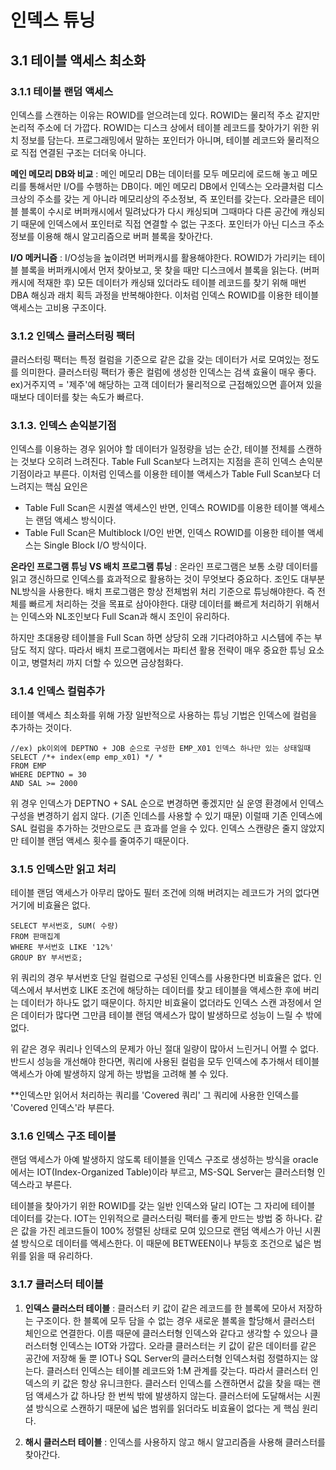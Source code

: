 # 인덱스 튜닝
## 3.1 테이블 액세스 최소화
### 3.1.1 테이블 랜덤 액세스
인덱스를 스캔하는 이유는 ROWID를 얻으려는데 있다. ROWID는 물리적 주소 같지만 논리적 주소에 더 가깝다. ROWID는 디스크 상에서 테이블 레코드를 찾아가기 위한 위치 정보를 담는다. 프로그래밍에서 말하는 포인터가 아니며, 테이블 레코드와 물리적으로 직접 연결된 구조는 더더욱 아니다.

__메인 메모리 DB와 비교__ : 메인 메모리 DB는 데이터를 모두 메모리에 로드해 놓고 메모리를 통해서만 I/O를 수행하는 DB이다. 메인 메모리 DB에서 인덱스는 오라클처럼 디스크상의 주소를 갖는 게 아니라 메모리상의 주소정보, 즉 포인터를 갖는다. 오라클은 테이블 블록이 수시로 버퍼캐시에서 밀려났다가 다시 캐싱되며 그때마다 다른 공간에 캐싱되기 때문에 인덱스에서 포인터로 직접 연결할 수 없는 구조다. 포인터가 아닌 디스크 주소 정보를 이용해 해시 알고리즘으로 버퍼 블록을 찾아간다.

__I/O 메커니즘__ : I/O성능을 높이려면 버퍼캐시를 활용해야한다. ROWID가 가리키는 테이블 블록을 버퍼캐시에서 먼저 찾아보고, 못 찾을 때만 디스크에서 블록을 읽는다. (버퍼캐시에 적재한 후) 모든 데이터가 캐싱돼 있더라도 테이블 레코드를 찾기 위해 매번 DBA 해싱과 래치 획득 과정을 반복해야한다. 이처럼 인덱스 ROWID를 이용한 테이블 액세스는 고비용 구조이다.

### 3.1.2 인덱스 클러스터링 팩터
클러스터링 팩터는 특정 컬럼을 기준으로 같은 값을 갖는 데이터가 서로 모여있는 정도를 의미한다. 클러스터링 팩터가 좋은 컬럼에 생성한 인덱스는 검색 효율이 매우 좋다. ex)거주지역 = '제주'에 해당하는 고객 데이터가 물리적으로 근접해있으면 흩어져 있을 때보다 데이터를 찾는 속도가 빠르다.

### 3.1.3. 인덱스 손익분기점
인덱스를 이용하는 경우 읽어야 할 데이터가 일정량을 넘는 순간, 테이블 전체를 스캔하는 것보다 오히려 느려진다. Table Full Scan보다 느려지는 지점을 흔히 인덱스 손익분기점이라고 부른다. 이처럼 인덱스를 이용한 테이블 액세스가 Table Full Scan보다 더 느려지는 핵심 요인은

* Table Full Scan은 시퀀셜 액세스인 반면, 인덱스 ROWID를 이용한 테이블 액세스는 랜덤 액세스 방식이다.
* Table Full Scan은 Multiblock I/O인 반면, 인덱스 ROWID를 이용한 테이블 액세스는 Single Block I/O 방식이다.

__온라인 프로그램 튜닝 VS 배치 프로그램 튜닝__ : 온라인 프로그램은 보통 소량 데이터를 읽고 갱신하므로 인덱스를 효과적으로 활용하는 것이 무엇보다 중요하다. 조인도 대부분 NL방식을 사용한다. 배치 프로그램은 항상 전체범위 처리 기준으로 튜닝해야한다. 즉 전체를 빠르게 처리하는 것을 목표로 삼아야한다. 대량 데이터를 빠르게 처리하기 위해서는 인덱스와 NL조인보다 Full Scan과 해시 조인이 유리하다.

하지만 초대용량 테이블을 Full Scan 하면 상당히 오래 기다려야하고 시스템에 주는 부담도 적지 않다. 따라서 배치 프로그램에서는 파티션 활용 전략이 매우 중요한 튜닝 요소이고, 병렬처리 까지 더할 수 있으면 금상첨화다.

### 3.1.4 인덱스 컬럼추가
테이블 액세스 최소화를 위해 가장 일반적으로 사용하는 튜닝 기법은 인덱스에 컬럼을 추가하는 것이다.

    //ex) pk이외에 DEPTNO + JOB 순으로 구성한 EMP_X01 인덱스 하나만 있는 상태일때
    SELECT /*+ index(emp emp_x01) */ *
    FROM EMP
    WHERE DEPTNO = 30
    AND SAL >= 2000

위 경우 인덱스가 DEPTNO + SAL 순으로 변경하면 좋겠지만 실 운영 환경에서 인덱스 구성을 변경하기 쉽지 않다. (기존 인데스를 사용할 수 있기 때문) 이럴때 기존 인덱스에 SAL 컬럼을 추가하는 것만으로도 큰 효과를 얻을 수 있다. 인덱스 스캔량은 줄지 않았지만 테이블 랜덤 액세스 횟수를 줄여주기 때문이다.

### 3.1.5 인덱스만 읽고 처리
테이블 랜덤 액세스가 아무리 많아도 필터 조건에 의해 버려지는 레코드가 거의 없다면 거기에 비효율은 없다.

    SELECT 부서번호, SUM( 수량)
    FROM 판매집계
    WHERE 부서번호 LIKE '12%'
    GROUP BY 부서번호;

위 쿼리의 경우 부서번호 단일 컬럼으로 구성된 인덱스를 사용한다면 비효율은 없다. 인덱스에서 부서번호 LIKE 조건에 해당하는 데이터를 찾고 테이블을 액세스한 후에 버리는 데이터가 하나도 없기 때문이다. 하지만 비효율이 없더라도 인덱스 스캔 과정에서 얻은 데이터가 많다면 그만큼 테이블 랜덤 액세스가 많이 발생하므로 성능이 느릴 수 밖에 없다.

위 같은 경우 쿼리나 인덱스의 문제가 아닌 절대 일량이 많아서 느린거니 어쩔 수 없다. 반드시 성능을 개선해야 한다면, 쿼리에 사용된 컬럼을 모두 인덱스에 추가해서 테이블 액세스가 아예 발생하지 않게 하는 방법을 고려해 볼 수 있다.

**인덱스만 읽어서 처리하는 쿼리를 'Covered 쿼리' 그 쿼리에 사용한 인덱스를 'Covered 인덱스'라 부른다.

### 3.1.6 인덱스 구조 테이블
랜덤 액세스가 아예 발생하지 않도록 테이블을 인덱스 구조로 생성하는 방식을 oracle에서는 IOT(Index-Organized Table)이라 부르고, MS-SQL Server는 클러스터형 인덱스라고 부른다.

테이블을 찾아가기 위한 ROWID를 갖는 일반 인덱스와 달리 IOT는 그 자리에 테이블 데이터를 갖는다. IOT는 인위적으로 클러스터링 팩터를 좋게 만드는 방법 중 하나다. 같은 값을 가진 레코드들이 100% 정렬된 상태로 모여 있으므로 랜덤 액세스가 아닌 시퀀셜 방식으로 데이터를 액세스한다. 이 때문에 BETWEEN이나 부등호 조건으로 넓은 범위를 읽을 때 유리하다.

### 3.1.7 클러스터 테이블
1) __인덱스 클러스터 테이블__ : 클러스터 키 값이 같은 레코드를 한 블록에 모아서 저장하는 구조이다. 한 블록에 모두 담을 수 없는 경우 새로운 블록을 할당해서 클러스터 체인으로 연결한다. 이름 때문에 클러스터형 인덱스와 같다고 생각할 수 있으나 클러스터형 인덱스는 IOT와 가깝다. 오라클 클러스터는 키 값이 같은 데이터를 같은 공간에 저장해 둘 뿐 IOT나 SQL Server의 클러스터형 인덱스처럼 정렬하지는 않는다.
클러스터 인덱스는 테이블 레코드와 1:M 관계를 갖는다. 따라서 클러스터 인덱스의 키 값은 항상 유니크한다. 클러스터 인덱스를 스캔하면서 값을 찾을 때는 랜덤 액세스가 값 하나당 한 번씩 밖에 발생하지 않는다. 클러스터에 도달해서는 시퀀셜 방식으로 스캔하기 때문에 넓은 범위를 읽더라도 비효율이 없다는 게 핵심 원리다.

2) __해시 클러스터 테이블__ : 인덱스를 사용하지 않고 해시 알고리즘을 사용해 클러스터를 찾아간다.